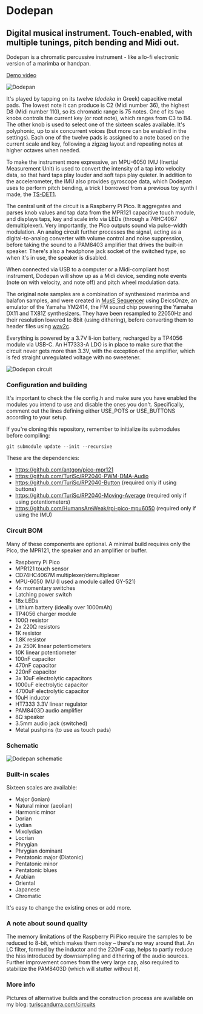 # Dodepan
## Digital musical instrument. Touch-enabled, with multiple tunings, pitch bending and Midi out.

Dodepan is a chromatic percussive instrument - like a lo-fi electronic version of a marimba or handpan.

[Demo video](https://youtu.be/QRPjRoQ2q2Q)

![Dodepan](images/dodepan-01.jpg)

It's played by tapping on its twelve (_dodeka_ in Greek) capacitive metal pads. The lowest note it can produce is C2 (Midi number 36), the highest D8 (Midi number 110), so its chromatic range is 75 notes. One of its two knobs controls the current key (or root note), which ranges from C3 to B4. The other knob is used to select one of the sixteen scales available.
It's polyphonic, up to six concurrent voices (but more can be enabled in the settings).
Each one of the twelve pads is assigned to a note based on the current scale and key, following a zigzag layout and repeating notes at higher octaves when needed.

To make the instrument more expressive, an MPU-6050 IMU (Inertial Measurement Unit) is used to convert the intensity of a tap into velocity data, so that hard taps play louder and soft taps play quieter. In addition to the accelerometer, the IMU also provides gyroscope data, which Dodepan uses to perform pitch bending, a trick I borrowed from a previous toy synth I made, the [TS-DET1](https://github.com/TuriSc/TS-DET1).

The central unit of the circuit is a Raspberry Pi Pico. It aggregates and parses knob values and tap data from the MPR121 capacitive touch module, and displays taps, key and scale info via LEDs (through a 74HC4067 demultiplexer). Very importantly, the Pico outputs sound via pulse-width modulation. An analog circuit further processes the signal, acting as a digital-to-analog converter with volume control and noise suppression, before taking the sound to a PAM8403 amplifier that drives the built-in speaker.
There's also a headphone jack socket of the switched type, so when it's in use, the speaker is disabled.

When connected via USB to a computer or a Midi-compliant host instrument, Dodepan will show up as a Midi device, sending note events (note on with velocity, and note off) and pitch wheel modulation data.

The original note samples are a combination of synthesized marimba and balafon samples, and were created in [MusE Sequencer](https://github.com/muse-sequencer/) using DeicsOnze, an emulator of the Yamaha YM2414, the FM sound chip powering the Yamaha DX11 and TX81Z synthesizers.
They have been resampled to 22050Hz and their resolution lowered to 8bit (using dithering), before converting them to header files using [wav2c](https://github.com/olleolleolle/wav2c).

Everything is powered by a 3.7V li-ion battery, recharged by a TP4056 module via USB-C. An HT7333-A LDO is in place to make sure that the circuit never gets more than 3.3V, with the exception of the amplifier, which is fed straight unregulated voltage with no sweetener.

![Dodepan circuit](images/dodepan-02.jpg)

### Configuration and building
It's important to check the file config.h and make sure you have enabled the modules you intend to use and disable the ones you don't.
Specifically, comment out the lines defining either USE_POTS or USE_BUTTONS according to your setup.

If you're cloning this repository, remember to initialize its submodules before compiling:
```shell
git submodule update --init --recursive
```

These are the dependencies:
- https://github.com/antgon/pico-mpr121
- https://github.com/TuriSc/RP2040-PWM-DMA-Audio
- https://github.com/TuriSc/RP2040-Button (required only if using buttons)
- https://github.com/TuriSc/RP2040-Moving-Average (required only if using potentiometers)
- https://github.com/HumansAreWeak/rpi-pico-mpu6050 (required only if using the IMU)

### Circuit BOM
Many of these components are optional. A minimal build requires only the Pico, the MPR121, the speaker and an amplifier or buffer.
- Raspberry Pi Pico
- MPR121 touch sensor
- CD74HC4067M multiplexer/demultiplexer
- MPU-6050 IMU (I used a module called GY-521)
- 4x momentary switches
- Latching power switch
- 18x LEDs 
- Lithium battery (ideally over 1000mAh)
- TP4056 charger module
- 100Ω resistor
- 2x 220Ω resistors
- 1K resistor
- 1.8K resistor
- 2x 250K linear potentiometers
- 10K linear potentiometer
- 100nF capacitor
- 470nF capacitor
- 220nF capacitor
- 3x 10uF electrolytic capacitors
- 1000uF electrolytic capacitor
- 4700uF electrolytic capacitor
- 10uH inductor
- HT7333 3.3V linear regulator
- PAM8403D audio amplifier
- 8Ω speaker
- 3.5mm audio jack (switched)
- Metal pushpins (to use as touch pads)

### Schematic
![Dodepan schematic](images/dodepan-schematic.png)

### Built-in scales
Sixteen scales are available:
- Major (ionian)
- Natural minor (aeolian)
- Harmonic minor
- Dorian
- Lydian
- Mixolydian
- Locrian
- Phrygian
- Phrygian dominant
- Pentatonic major (Diatonic)
- Pentatonic minor
- Pentatonic blues
- Arabian
- Oriental
- Japanese
- Chromatic

It's easy to change the existing ones or add more.

### A note about sound quality
The memory limitations of the Raspberry Pi Pico require the samples to be reduced to 8-bit, which makes them noisy – there's no way around that. An LC filter, formed by the inductor and the 220nF cap, helps to partly reduce the hiss introduced by downsampling and dithering of the audio sources. Further improvement comes from the very large cap, also required to stabilize the PAM8403D (which will stutter without it).

### More info
Pictures of alternative builds and the construction process are available on my blog: [turiscandurra.com/circuits](https://turiscandurra.com/circuits/)